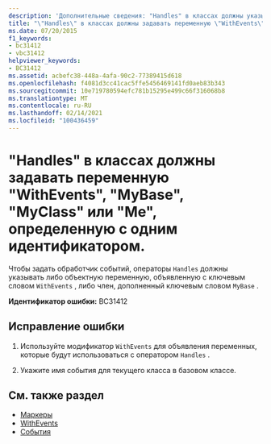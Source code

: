 ```yaml
---
description: 'Дополнительные сведения: "Handles" в классах должны указывать переменную "WithEvents", "MyBase", "MyClass" или "Me", дополненную одним идентификатором'
title: "\"Handles\" в классах должны задавать переменную \"WithEvents\", \"MyBase\", \"MyClass\" или \"Me\", определенную с одним идентификатором."
ms.date: 07/20/2015
f1_keywords:
- bc31412
- vbc31412
helpviewer_keywords:
- BC31412
ms.assetid: acbefc38-448a-4afa-90c2-77389415d618
ms.openlocfilehash: f4081d3cc41cac5ffe5456469141fd0aeb83b343
ms.sourcegitcommit: 10e719780594efc781b15295e499c66f316068b8
ms.translationtype: MT
ms.contentlocale: ru-RU
ms.lasthandoff: 02/14/2021
ms.locfileid: "100436459"
---
```

# <a name="handles-in-classes-must-specify-a-withevents-variable-mybase-myclass-or-me-qualified-with-a-single-identifier"></a>"Handles" в классах должны задавать переменную "WithEvents", "MyBase", "MyClass" или "Me", определенную с одним идентификатором.

Чтобы задать обработчик событий, операторы `Handles` должны указывать либо объектную переменную, объявленную с ключевым словом `WithEvents` , либо член, дополненный ключевым словом `MyBase` .  
  
 **Идентификатор ошибки:** BC31412  
  
## <a name="to-correct-this-error"></a>Исправление ошибки  
  
1. Используйте модификатор `WithEvents` для объявления переменных, которые будут использоваться с оператором `Handles` .  
  
2. Укажите имя события для текущего класса в базовом классе.  
  
## <a name="see-also"></a>См. также раздел

- [Маркеры](../language-reference/statements/handles-clause.md)
- [WithEvents](../language-reference/modifiers/withevents.md)
- [События](../programming-guide/language-features/events/index.md)
